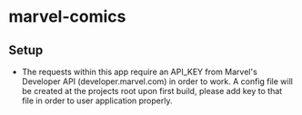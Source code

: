# marvel-comics

## Setup ##
- The requests within this app require an API_KEY from Marvel's Developer API (developer.marvel.com) in order to work. A config file will be created at the projects root upon first build, please add key to that file in order to user application properly.
